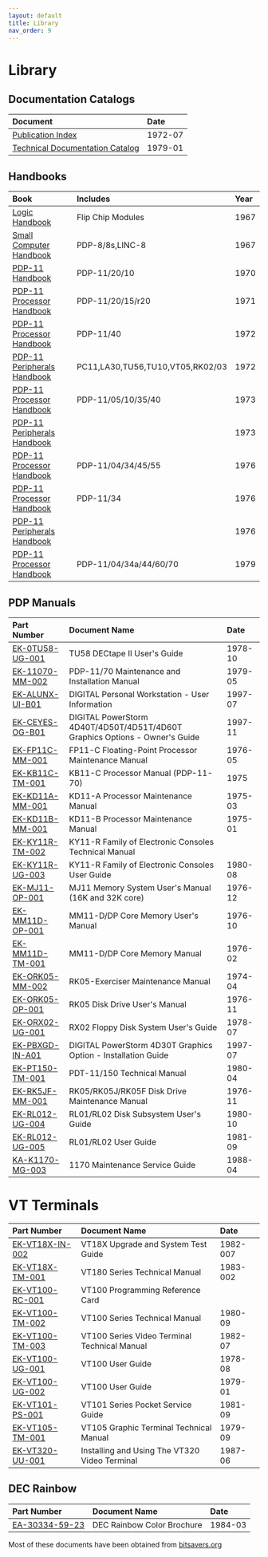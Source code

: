 ```yaml
---
layout: default
title: Library
nav_order: 9
---
```


# Library

## Documentation Catalogs

| Document                                                                                                                                         | Date
|:---------------------------------------------------------------------------------------------------------------------------------------------|:---------
| [Publication Index](                ../assets/manuals/Publications_Index,1972-07.pdf)                                                        | 1972-07
| [Technical Documentation Catalog](  ../assets/manuals/Technical_Documentation_Catalog,1979-01.pdf)                                           | 1979-01


## Handbooks

| Book                                                                                                                                         | Includes                                                                          | Year
|:---------------------------------------------------------------------------------------------------------------------------------------------|:----------------------------------------------------------------------------------|:--------
| [Logic Handbook](             ../assets/books/Logic_Handbook,1967.pdf)                                                                       | Flip Chip Modules                                                                 | 1967
| [Small Computer Handbook](    ../assets/books/Small_Computer_Handbook,1967.pdf)                                                              | PDP-8/8s,LINC-8                                                                   | 1967
| [PDP-11 Handbook](            ../assets/books/PDP-11_Handbook,1970,pdp11-20-10.pdf)                                                          | PDP-11/20/10                                                                      | 1970
| [PDP-11 Processor Handbook](  ../assets/books/PDP-11_Processor_Handbook,1971,pdp11-20-15-r20.pdf)                                            | PDP-11/20/15/r20                                                                  | 1971
| [PDP-11 Processor Handbook](  ../assets/books/PDP-11_Processor_Handbook,1972,pdp11-40.pdf)                                                   | PDP-11/40                                                                         | 1972
| [PDP-11 Peripherals Handbook](../assets/books/PDP-11_Peripherals_Handbook,1972.pdf)                                                          | PC11,LA30,TU56,TU10,VT05,RK02/03                                                  | 1972
| [PDP-11 Processor Handbook](  ../assets/books/PDP-11_Processor_Handbook,1973,pdp11-05-10-35-40.pdf)                                          | PDP-11/05/10/35/40                                                                | 1973
| [PDP-11 Peripherals Handbook](../assets/books/PDP-11_Peripherals_Handbook,1973.pdf)                                                          |                                                                                   | 1973
| [PDP-11 Processor Handbook](  ../assets/books/PDP-11_Processor_Handbook,1976,pdp11-04-34-45-55.pdf)                                          | PDP-11/04/34/45/55                                                                | 1976
| [PDP-11 Processor Handbook](  ../assets/books/PDP-11_Processor_Handbook,1976,pdp11-34.pdf)                                                   | PDP-11/34                                                                         | 1976
| [PDP-11 Peripherals Handbook](../assets/books/PDP-11_Peripherals_Handbook,1976.pdf)                                                          |                                                                                   | 1976
| [PDP-11 Processor Handbook](  ../assets/books/PDP-11_Processor_Handbook,1979,pdp11-04-34-44-60-70.pdf)                                       | PDP-11/04/34a/44/60/70                                                            | 1979

## PDP Manuals

| Part Number                                                                                                                                  | Document Name                                                                     | Date
|:---------------------------------------------------------------------------------------------------------------------------------------------|:----------------------------------------------------------------------------------|:--------
| [EK-0TU58-UG-001](../assets/manuals/EK-0TU58-UG-001,TU58_DECtape_II_User's_Guide,1978-10.pdf)                                                | TU58 DECtape II User's Guide                                                      | 1978-10
| [EK-11070-MM-002](../assets/manuals/EK-11070-MM-002,PDP-11-70_Maintenance_and_Installation_Manual,1979-05.pdf)                               | PDP-11/70 Maintenance and Installation Manual                                     | 1979-05
| [EK-ALUNX-UI-B01](../assets/manuals/EK-ALUNX-UI-B01,DIGITAL_Personal_Workstation-User_Information,1997-07.pdf)                               | DIGITAL Personal Workstation - User Information                                   | 1997-07
| [EK-CEYES-OG-B01](../assets/manuals/EK-CEYES-OG-B01,DIGITAL_PowerStorm_4D40T-4D50T-4D51T-4D60T_Graphics_Options-Owner's_Guide,1997-11.pdf)   | DIGITAL PowerStorm 4D40T/4D50T/4D51T/4D60T <br/> Graphics Options - Owner's Guide | 1997-11
| [EK-FP11C-MM-001](../assets/manuals/EK-FP11C-MM-001,FP11-C_Floating-Point_Processor_Maintenance_Manual,1976-05.pdf)                          | FP11-C Floating-Point Processor Maintenance Manual                                | 1976-05
| [EK-KB11C-TM-001](../assets/manuals/EK-KB11C-TM-001,KB11-C_Processor_Manual_(PDP-11-70),1975.pdf)                                            | KB11-C Processor Manual (PDP-11-70)                                               | 1975
| [EK-KD11A-MM-001](../assets/manuals/EK-KD11A-MM-001,KD11-A_Processor_Maintenance_Manual,1975-03.pdf)                                         | KD11-A Processor Maintenance Manual                                               | 1975-03
| [EK-KD11B-MM-001](../assets/manuals/EK-KD11B-MM-001,KD11-B_Processor_Maintenance_Manual,1975-01.pdf)                                         | KD11-B Processor Maintenance Manual                                               | 1975-01
| [EK-KY11R-TM-002](../assets/manuals/EK-KY11R-TM-002,KY11-R_Family_of_Electronic_Consoles_Technical_Manual.pdf)                               | KY11-R Family of Electronic Consoles Technical Manual                             | 
| [EK-KY11R-UG-003](../assets/manuals/EK-KY11R-UG-003,KY11-R_Family_of_Electronic_Consoles_User_Guide,1980-08.pdf)                             | KY11-R Family of Electronic Consoles User Guide                                   | 1980-08
| [EK-MJ11-OP-001]( ../assets/manuals/EK-MJ11-OP-001,MJ11_Memory_System_User's_Manual_(16K_and_32K_core),1976-12.pdf)                          | MJ11 Memory System User's Manual (16K and 32K core)                               | 1976-12
| [EK-MM11D-OP-001](../assets/manuals/EK-MM11D-OP-001,MM11-D-DP_Core_Memory_User's_Manual,1976-10.pdf)                                         | MM11-D/DP Core Memory User's Manual                                               | 1976-10
| [EK-MM11D-TM-001](../assets/manuals/EK-MM11D-TM-001,MM11-D-DP_Core_Memory_Manual,1976-02.pdf)                                                | MM11-D/DP Core Memory Manual                                                      | 1976-02
| [EK-ORK05-MM-002](../assets/manuals/EK-ORK05-MM-002,RK05-Exerciser_Maintenance_Manual,1974-04.pdf)                                           | RK05-Exerciser Maintenance Manual                                                 | 1974-04
| [EK-ORK05-OP-001](../assets/manuals/EK-ORK05-OP-001,RK05_Disk_Drive_User's_Manual,1976-11.pdf)                                               | RK05 Disk Drive User's Manual                                                     | 1976-11
| [EK-ORX02-UG-001](../assets/manuals/EK-ORX02-UG-001,RX02_Floppy_Disk_System_User's_Guide,1978-07.pdf)                                        | RX02 Floppy Disk System User's Guide                                              | 1978-07
| [EK-PBXGD-IN-A01](../assets/manuals/EK-PBXGD-IN-A01,DIGITAL_PowerStorm_4D30T_Graphics_Option-Installation_Guide,1997-07.pdf)                 | DIGITAL PowerStorm 4D30T Graphics Option - Installation Guide                     | 1997-07
| [EK-PT150-TM-001](../assets/manuals/EK-PT150-TM-001,PDT-11-150_Technical_Manual,1980-04.pdf)                                                 | PDT-11/150 Technical Manual                                                       | 1980-04
| [EK-RK5JF-MM-001](../assets/manuals/EK-RK5JF-MM-001,RK05-RK05J-RK05F_Disk_Drive_Maintenance_Manual,1976-11.pdf)                              | RK05/RK05J/RK05F Disk Drive Maintenance Manual                                    | 1976-11
| [EK-RL012-UG-004](../assets/manuals/EK-RL012-UG-004,RL01-RL02_Disk_Subsystem_User's_Guide,1980-10.pdf)                                       | RL01/RL02 Disk Subsystem User's Guide                                             | 1980-10
| [EK-RL012-UG-005](../assets/manuals/EK-RL012-UG-005,RL01-RL02_User_Guide,1981-09.pdf)                                                        | RL01/RL02 User Guide                                                              | 1981-09
| [KA-K1170-MG-003](../assets/manuals/KA-K1170-MG-003,1170_Maintenance_Service_Guide,1988-04.pdf)                                              | 1170 Maintenance Service Guide                                                    | 1988-04

# VT Terminals

| Part Number                                                                                                                                  | Document Name                                                                     | Date
|:---------------------------------------------------------------------------------------------------------------------------------------------|:----------------------------------------------------------------------------------|:--------
| [EK-VT18X-IN-002](../assets/manuals/EK-VT18X-IN-002,VT18X_Upgrade_and_System_Test_Guide,1982-07.pdf)                                         | VT18X Upgrade and System Test Guide                                               | 1982-007
| [EK-VT18X-TM-001](../assets/manuals/EK-VT18X-TM-001,VT180_Series_Technical_Manual,1983-02.pdf)                                               | VT180 Series Technical Manual                                                     | 1983-002
| [EK-VT100-RC-001](../assets/manuals/EK-VT100-RC-001,VT100_Programming_Reference_Card.pdf)                                                    | VT100 Programming Reference Card                                                  | 
| [EK-VT100-TM-002](../assets/manuals/EK-VT100-TM-002,VT100_Series_Technical_Manual,1980-09.pdf)                                               | VT100 Series Technical Manual                                                     | 1980-09
| [EK-VT100-TM-003](../assets/manuals/EK-VT100-TM-003,VT100_Series_Video_Terminal_Technical_Manual,1982-07,V2.pdf)                             | VT100 Series Video Terminal Technical Manual                                      | 1982-07
| [EK-VT100-UG-001](../assets/manuals/EK-VT100-UG-001,VT100_User_Guide,1978-08.pdf)                                                            | VT100 User Guide                                                                  | 1978-08
| [EK-VT100-UG-002](../assets/manuals/EK-VT100-UG-002,VT100_User_Guide,1979-01.pdf)                                                            | VT100 User Guide                                                                  | 1979-01
| [EK-VT101-PS-001](../assets/manuals/EK-VT101-PS-001,VT101_Series_Pocket_Service_Guide,1981-09.pdf)                                           | VT101 Series Pocket Service Guide                                                 | 1981-09
| [EK-VT105-TM-001](../assets/manuals/EK-VT105-TM-001,VT105_Graphic_Terminal_Technical_Manual,1979-09.pdf)                                     | VT105 Graphic Terminal Technical Manual                                           | 1979-09
| [EK-VT320-UU-001](../assets/manuals/EK-VT320-UU-001,Installing_and_Using_The_VT320_Video_Terminal,1987-06.pdf)                               | Installing and Using The VT320 Video Terminal                                     | 1987-06

## DEC Rainbow

| Part Number                                                                                                                                  | Document Name                                                                     | Date
|:---------------------------------------------------------------------------------------------------------------------------------------------|:----------------------------------------------------------------------------------|:--------
| [EA-30334-59-23](../assets/brochures/EA-30334-59-23,Rainbow_color_brochure,1984-03.pdf)                                                      | DEC Rainbow Color Brochure                                                        | 1984-03

Most of these documents have been obtained from [bitsavers.org](https://bitsavers.org)
